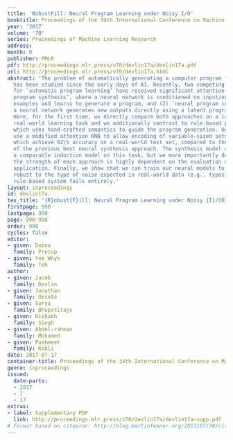 ```yaml
---
title: 'RobustFill: Neural Program Learning under Noisy I/O'
booktitle: Proceedings of the 34th International Conference on Machine Learning
year: '2017'
volume: '70'
series: Proceedings of Machine Learning Research
address: 
month: 0
publisher: PMLR
pdf: http://proceedings.mlr.press/v70/devlin17a/devlin17a.pdf
url: http://proceedings.mlr.press/v70/devlin17a.html
abstract: 'The problem of automatically generating a computer program from some specification
  has been studied since the early days of AI. Recently, two competing approaches
  for `automatic program learning’ have received significant attention: (1) `neural
  program synthesis’, where a neural network is conditioned on input/output (I/O)
  examples and learns to generate a program, and (2) `neural program induction’, where
  a neural network generates new outputs directly using a latent program representation.
  Here, for the first time, we directly compare both approaches on a large-scale,
  real-world learning task and we additionally contrast to rule-based program synthesis,
  which uses hand-crafted semantics to guide the program generation. Our neural models
  use a modified attention RNN to allow encoding of variable-sized sets of I/O pairs,
  which achieve 92\% accuracy on a real-world test set, compared to the 34\% accuracy
  of the previous best neural synthesis approach. The synthesis model also outperforms
  a comparable induction model on this task, but we more importantly demonstrate that
  the strength of each approach is highly dependent on the evaluation metric and end-user
  application. Finally, we show that we can train our neural models to remain very
  robust to the type of noise expected in real-world data (e.g., typos), while a highly-engineered
  rule-based system fails entirely.'
layout: inproceedings
id: devlin17a
tex_title: '{R}obust{F}ill: Neural Program Learning under Noisy {I}/{O}'
firstpage: 990
lastpage: 998
page: 990-998
order: 990
cycles: false
editor:
- given: Doina
  family: Precup
- given: Yee Whye
  family: Teh
author:
- given: Jacob
  family: Devlin
- given: Jonathan
  family: Uesato
- given: Surya
  family: Bhupatiraju
- given: Rishabh
  family: Singh
- given: Abdel-rahman
  family: Mohamed
- given: Pushmeet
  family: Kohli
date: 2017-07-17
container-title: Proceedings of the 34th International Conference on Machine Learning
genre: inproceedings
issued:
  date-parts:
  - 2017
  - 7
  - 17
extras:
- label: Supplementary PDF
  link: http://proceedings.mlr.press/v70/devlin17a/devlin17a-supp.pdf
# Format based on citeproc: http://blog.martinfenner.org/2013/07/30/citeproc-yaml-for-bibliographies/
---
```

